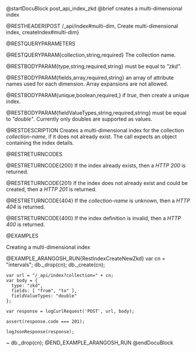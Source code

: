 
@startDocuBlock post_api_index_zkd
@brief creates a multi-dimensional index

@RESTHEADER{POST /_api/index#multi-dim, Create multi-dimensional index, createIndex#multi-dim}

@RESTQUERYPARAMETERS

@RESTQUERYPARAM{collection,string,required}
The collection name.

@RESTBODYPARAM{type,string,required,string}
must be equal to *"zkd"*.

@RESTBODYPARAM{fields,array,required,string}
an array of attribute names used for each dimension. Array expansions are not allowed.

@RESTBODYPARAM{unique,boolean,required,}
if *true*, then create a unique index.

@RESTBODYPARAM{fieldValueTypes,string,required,string}
must be equal to *"double"*. Currently only doubles are supported as values.

@RESTDESCRIPTION
Creates a multi-dimensional index for the collection *collection-name*, if
it does not already exist. The call expects an object containing the index
details.

@RESTRETURNCODES

@RESTRETURNCODE{200}
If the index already exists, then a *HTTP 200* is
returned.

@RESTRETURNCODE{201}
If the index does not already exist and could be created, then a *HTTP 201*
is returned.

@RESTRETURNCODE{404}
If the *collection-name* is unknown, then a *HTTP 404* is returned.

@RESTRETURNCODE{400}
If the index definition is invalid, then a *HTTP 400* is returned.

@EXAMPLES

Creating a multi-dimensional index

@EXAMPLE_ARANGOSH_RUN{RestIndexCreateNewZkd}
var cn = "intervals";
db._drop(cn);
db._create(cn);

    var url = "/_api/index?collection=" + cn;
    var body = {
      type: "zkd",
      fields: [ "from", "to" ],
      fieldValueTypes: "double"
    };

    var response = logCurlRequest('POST', url, body);

    assert(response.code === 201);

    logJsonResponse(response);
~ db._drop(cn);
@END_EXAMPLE_ARANGOSH_RUN
@endDocuBlock
